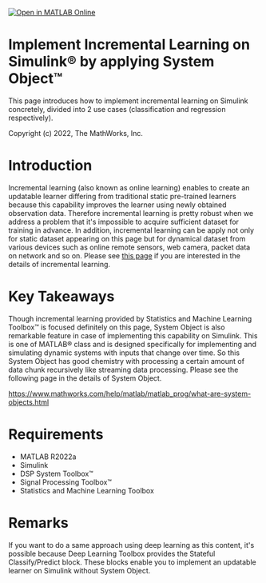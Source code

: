 [![Open in MATLAB Online](https://www.mathworks.com/images/responsive/global/open-in-matlab-online.svg)](https://matlab.mathworks.com/open/github/v1?repo=mathworks/Implement-Incremental-Learning-on-Simulink-)
# Implement Incremental Learning on Simulink® by applying System Object™

This page introduces how to implement incremental learning on Simulink concretely, divided into 2 use cases (classification and regression respectively).

Copyright (c) 2022, The MathWorks, Inc.

# Introduction

Incremental learning (also known as online learning) enables to create an updatable learner differing from traditional static pre-trained learners because this capability improves the learner using newly obtained observation data. Therefore incremental learning is pretty robust when we address a problem that it's impossible to acquire sufficient dataset for training in advance. In addition, incremental learning can be apply not only for static dataset appearing on this page but for dynamical dataset from various devices such as online remote sensors, web camera, packet data on network and so on. Please see [this page](https://www.mathworks.com/help/stats/incremental-learning-overview.html) if you are interested in the details of incremental learning.

# Key Takeaways

Though incremental learning provided by Statistics and Machine Learning Toolbox™ is focused definitely on this page, System Object is also remarkable feature in case of implementing this capability on Simulink. This is one of MATLAB® class and is designed specifically for implementing and simulating dynamic systems with inputs that change over time. So this System Object has good chemistry with processing a certain amount of data chunk recursively like streaming data processing. Please see the following page in the details of System Object.

https://www.mathworks.com/help/matlab/matlab_prog/what-are-system-objects.html

# Requirements

* MATLAB R2022a
* Simulink
* DSP System Toolbox™
* Signal Processing Toolbox™
* Statistics and Machine Learning Toolbox

# Remarks

If you want to do a same approach using deep learning as this content, it's possible because Deep Learning Toolbox provides the Stateful Classify/Predict block. These blocks enable you to implement an updatable learner on Simulink without System Object.
